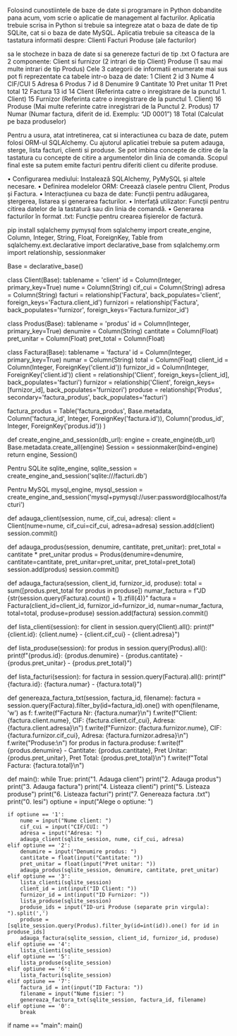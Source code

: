 Folosind cunostiintele de baze de date si programare in Python dobandite pana acum, vom scrie o aplicatie de management al facturilor. Aplicatia trebuie scrisa in Python si trebuie sa integreze atat o baza de date de tip SQLite, cat si o baza de date MySQL. Aplicatia trebuie sa citeasca de la tastatura informatii despre: Clienti Facturi Produse (ale facturilor)

sa le stocheze in baza de date si sa genereze facturi de tip .txt O factura are 2 componente: Client si furnizor (2 intrari de tip Client) Produse (1 sau mai multe intrari de tip Produs) Cele 3 categorii de informatii enumerate mai sus pot fi reprezentate ca tabele intr-o baza de date: 1 Client 2 id 3 Nume 4 CIF/CUI 5 Adresa 6 Produs 7 id 8 Denumire 9 Cantitate 10 Pret unitar 11 Pret total 12 Factura 13 id 14 Client (Referinta catre o inregistrare de la punctul 1. Client) 15 Furnizor (Referinta catre o inregistrare de la punctul 1. Client) 16 Produse (Mai multe referinte catre inregistrari de la Punctul 2. Produs) 17 Numar (Numar factura, diferit de id. Exemplu: “JD 0001”) 18 Total (Calculat pe baza produselor)

Pentru a usura, atat intretinerea, cat si interactiunea cu baza de date, putem folosi ORM-ul SQLAlchemy. Cu ajutorul aplicatiei trebuie sa putem adauga, sterge, lista facturi, clienti si produse. Se pot imbina concepte de citire de la tastatura cu concepte de citire a argumentelor din linia de comanda. Scopul final este sa putem emite facturi pentru diferiti client cu diferite produse.

• Configurarea mediului: Instalează SQLAlchemy, PyMySQL și altele necesare. • Definirea modelelor ORM: Creează clasele pentru Client, Produs și Factura. • Interacțiunea cu baza de date: Funcții pentru adăugarea, ștergerea, listarea și generarea facturilor. • Interfață utilizator: Funcții pentru citirea datelor de la tastatură sau din linia de comandă. • Generarea facturilor în format .txt: Funcție pentru crearea fișierelor de factură.

pip install sqlalchemy pymysql from sqlalchemy import create_engine, Column, Integer, String, Float, ForeignKey, Table from sqlalchemy.ext.declarative import declarative_base from sqlalchemy.orm import relationship, sessionmaker

Base = declarative_base()

class Client(Base): tablename = 'client' id = Column(Integer, primary_key=True) nume = Column(String) cif_cui = Column(String) adresa = Column(String) facturi = relationship('Factura', back_populates='client', foreign_keys='Factura.client_id') furnizori = relationship('Factura', back_populates='furnizor', foreign_keys='Factura.furnizor_id')

class Produs(Base): tablename = 'produs' id = Column(Integer, primary_key=True) denumire = Column(String) cantitate = Column(Float) pret_unitar = Column(Float) pret_total = Column(Float)

class Factura(Base): tablename = 'factura' id = Column(Integer, primary_key=True) numar = Column(String) total = Column(Float) client_id = Column(Integer, ForeignKey('client.id')) furnizor_id = Column(Integer, ForeignKey('client.id')) client = relationship('Client', foreign_keys=[client_id], back_populates='facturi') furnizor = relationship('Client', foreign_keys=[furnizor_id], back_populates='furnizori') produse = relationship('Produs', secondary='factura_produs', back_populates='facturi')

factura_produs = Table('factura_produs', Base.metadata, Column('factura_id', Integer, ForeignKey('factura.id')), Column('produs_id', Integer, ForeignKey('produs.id')) )

def create_engine_and_session(db_url): engine = create_engine(db_url) Base.metadata.create_all(engine) Session = sessionmaker(bind=engine) return engine, Session()

Pentru SQLite
sqlite_engine, sqlite_session = create_engine_and_session('sqlite:///facturi.db')

Pentru MySQL
mysql_engine, mysql_session = create_engine_and_session('mysql+pymysql://user:password@localhost/facturi')

def adauga_client(session, nume, cif_cui, adresa): client = Client(nume=nume, cif_cui=cif_cui, adresa=adresa) session.add(client) session.commit()

def adauga_produs(session, denumire, cantitate, pret_unitar): pret_total = cantitate * pret_unitar produs = Produs(denumire=denumire, cantitate=cantitate, pret_unitar=pret_unitar, pret_total=pret_total) session.add(produs) session.commit()

def adauga_factura(session, client_id, furnizor_id, produse): total = sum([produs.pret_total for produs in produse]) numar_factura = f"JD {str(session.query(Factura).count() + 1).zfill(4)}" factura = Factura(client_id=client_id, furnizor_id=furnizor_id, numar=numar_factura, total=total, produse=produse) session.add(factura) session.commit()

def lista_clienti(session): for client in session.query(Client).all(): print(f"{client.id}: {client.nume} - {client.cif_cui} - {client.adresa}")

def lista_produse(session): for produs in session.query(Produs).all(): print(f"{produs.id}: {produs.denumire} - {produs.cantitate} - {produs.pret_unitar} - {produs.pret_total}")

def lista_facturi(session): for factura in session.query(Factura).all(): print(f"{factura.id}: {factura.numar} - {factura.total}")

def genereaza_factura_txt(session, factura_id, filename): factura = session.query(Factura).filter_by(id=factura_id).one() with open(filename, 'w') as f: f.write(f"Factura Nr: {factura.numar}\n") f.write(f"Client: {factura.client.nume}, CIF: {factura.client.cif_cui}, Adresa: {factura.client.adresa}\n") f.write(f"Furnizor: {factura.furnizor.nume}, CIF: {factura.furnizor.cif_cui}, Adresa: {factura.furnizor.adresa}\n") f.write("Produse:\n") for produs in factura.produse: f.write(f"{produs.denumire} - Cantitate: {produs.cantitate}, Pret Unitar: {produs.pret_unitar}, Pret Total: {produs.pret_total}\n") f.write(f"Total Factura: {factura.total}\n")

def main(): while True: print("1. Adauga client") print("2. Adauga produs") print("3. Adauga factura") print("4. Listeaza clienti") print("5. Listeaza produse") print("6. Listeaza facturi") print("7. Genereaza factura .txt") print("0. Iesi") optiune = input("Alege o optiune: ")

    if optiune == '1':
        nume = input("Nume client: ")
        cif_cui = input("CIF/CUI: ")
        adresa = input("Adresa: ")
        adauga_client(sqlite_session, nume, cif_cui, adresa)
    elif optiune == '2':
        denumire = input("Denumire produs: ")
        cantitate = float(input("Cantitate: "))
        pret_unitar = float(input("Pret unitar: "))
        adauga_produs(sqlite_session, denumire, cantitate, pret_unitar)
    elif optiune == '3':
        lista_clienti(sqlite_session)
        client_id = int(input("ID Client: "))
        furnizor_id = int(input("ID Furnizor: "))
        lista_produse(sqlite_session)
        produse_ids = input("ID-uri Produse (separate prin virgula): ").split(',')
        produse = [sqlite_session.query(Produs).filter_by(id=int(id)).one() for id in produse_ids]
        adauga_factura(sqlite_session, client_id, furnizor_id, produse)
    elif optiune == '4':
        lista_clienti(sqlite_session)
    elif optiune == '5':
        lista_produse(sqlite_session)
    elif optiune == '6':
        lista_facturi(sqlite_session)
    elif optiune == '7':
        factura_id = int(input("ID Factura: "))
        filename = input("Nume fisier: ")
        genereaza_factura_txt(sqlite_session, factura_id, filename)
    elif optiune == '0':
        break
if name == "main": main()
